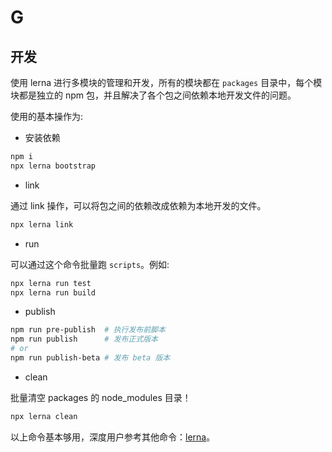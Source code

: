 # G

## 开发

使用 lerna 进行多模块的管理和开发，所有的模块都在 `packages` 目录中，每个模块都是独立的 npm 包，并且解决了各个包之间依赖本地开发文件的问题。

使用的基本操作为:

- 安装依赖

```bash
npm i
npx lerna bootstrap
```

- link

通过 link 操作，可以将包之间的依赖改成依赖为本地开发的文件。

```bash
npx lerna link
```

- run

可以通过这个命令批量跑 `scripts`。例如:

```bash
npx lerna run test
npx lerna run build
```

- publish

```bash
npm run pre-publish  # 执行发布前脚本
npm run publish      # 发布正式版本
# or
npm run publish-beta # 发布 beta 版本
```

- clean

批量清空 packages 的 node_modules 目录！

```bash
npx lerna clean
```

以上命令基本够用，深度用户参考其他命令：[lerna](https://github.com/lerna/lerna)。
